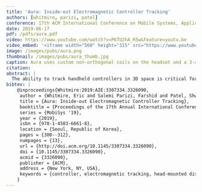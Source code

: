 ```yaml
---
title: 'Aura: Inside-out Electromagnetic Controller Tracking'
authors: [whitmire, parizi, patel]
conference: 17th ACM International Conference on Mobile Systems, Applications, and Services (MobiSys), 2019
date: 2019-06-17
pdf: /pdfs/aura.pdf
video: https://www.youtube.com/watch?v=P6TU2hA_R5w&feature=youtu.be
video_embed: '<iframe width="560" height="315" src="https://www.youtube.com/watch?v=P6TU2hA_R5w&feature=youtu.be" frameborder="0" allow="accelerometer; autoplay; encrypted-media; gyroscope; picture-in-picture" allowfullscreen></iframe>'
image: /images/pubs/aura.png
thumbnail: /images/pubs/aura_thumb.jpg
caption: Aura uses custom non-orthogonal coils on the headset and a 3-axis receiver coil within the handheld controller to reconstruct the 6-DoF pose of the controller.
citation:
abstract: |
  The ability to track handheld controllers in 3D space is critical for interaction with head-mounted displays, such as those used in virtual and augmented reality systems. Today’s systems commonly rely on dedicated infrastructure to track the controller or only provide inertial-based rotational tracking, which severely limits the user experience. Optical inside-out systems offer mobility but require line-of-sight and bulky tracking rings, which limit the ubiquity of these devices. In this work, we present Aura, an inside-out electromagnetic 6-DoF tracking system for handheld controllers. The tracking system consists of three coils embedded in a head-mounted display and a set of orthogonal receiver coils embedded in a handheld controller. We propose a novel closed-form and computationally simple tracking approach to reconstruct position and orientation in real time. Our handheld controller is small enough to fit in a pocket and consumes less than 15 mA of current, allowing it to operate for multiple days on a typical battery. Aura achieves a median tracking error of 5.5 mm and 0.8 degrees in 3D space within arm's reach.
bibtex: |
    @inproceedings{Whitmire:2019:AIE:3307334.3326090,
     author = {Whitmire, Eric and Salemi Parizi, Farshid and Patel, Shwetak},
     title = {Aura: Inside-out Electromagnetic Controller Tracking},
     booktitle = {Proceedings of the 17th Annual International Conference on Mobile Systems, Applications, and Services},
     series = {MobiSys '19},
     year = {2019},
     isbn = {978-1-4503-6661-8},
     location = {Seoul, Republic of Korea},
     pages = {300--312},
     numpages = {13},
     url = {http://doi.acm.org/10.1145/3307334.3326090},
     doi = {10.1145/3307334.3326090},
     acmid = {3326090},
     publisher = {ACM},
     address = {New York, NY, USA},
     keywords = {controller, electromagnetic tracking, head-mounted display, mixed reality, virtual reality},
    }
---
```

